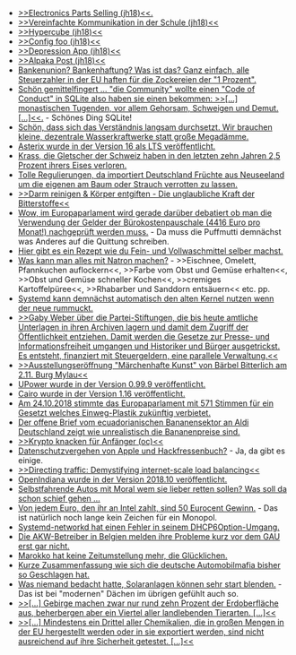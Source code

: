 * [>>Electronics Parts Selling (jh18)<<.](https://cdn.media.ccc.de/events/jugendhackt/2018/h264-hd/jh18-berlin-41-eng-Electronics_Parts_Selling_hd.mp4)
* [>>Vereinfachte Kommunikation in der Schule (jh18)<<](https://cdn.media.ccc.de/events/jugendhackt/2018/h264-hd/jh18-berlin-26-deu-Vereinfachte_Kommunikation_in_der_Schule_hd.mp4)
* [>>Hypercube (jh18)<<](https://cdn.media.ccc.de/events/jugendhackt/2018/h264-hd/jh18-berlin-25-eng-Hypercube_hd.mp4)
* [>>Config foo (jh18)<<](https://cdn.media.ccc.de/events/jugendhackt/2018/h264-hd/jh18-berlin-27-deu-Config_foo_hd.mp4)
* [>>Depression App (jh18)<<](https://cdn.media.ccc.de/events/jugendhackt/2018/h264-hd/jh18-berlin-28-deu-Depression_App_hd.mp4)
* [>>Alpaka Post (jh18)<<](https://cdn.media.ccc.de/events/jugendhackt/2018/h264-hd/jh18-berlin-29-deu-Alpaka_Post_hd.mp4)
* [Bankenunion? Bankenhaftung? Was ist das? Ganz einfach, alle Steuerzahler in der EU haften für die Zockereien der "1 Prozent".](https://www.neopresse.com/europa/eu-plant-die-bankenunion-bankenhaftung-jetzt-kann-es-schnell-gehen/)
* [Schön gemittelfingert ... "die Community" wollte einen "Code of Conduct" in SQLite also haben sie einen bekommen: >>[...] monastischen Tugenden, vor allem Gehorsam, Schweigen und Demut. [...]<<.](https://blog.fefe.de/?ts=a5335d07) - Schönes Ding SQLite!
* [Schön, dass sich das Verständnis langsam durchsetzt. Wir brauchen kleine, dezentrale Wasserkraftwerke statt große Megadämme.](http://www.sonnenseite.com/de/energie/trockenheit-in-deutschland-zwingt-zur-kehrtwende-auch-bei-der-kleinwasserkraft.html)
* [Asterix wurde in der Version 16 als LTS veröffentlicht.](https://www.pro-linux.de/news/1/26424/asterisk-16-lts-freigegeben.html)
* [Krass, die Gletscher der Schweiz haben in den letzten zehn Jahren 2,5 Prozent ihrers Eises verloren.](http://www.sonnenseite.com/de/wissenschaft/ein-jahr-der-extreme-fuer-schweizer-gletscher.html)
* [Tolle Regulierungen, da importiert Deutschland Früchte aus Neuseeland um die eigenen am Baum oder Strauch verrotten zu lassen.](https://netzfrauen.org/2018/10/23/ueberproduktion/)
* [>>Darm reinigen & Körper entgiften - Die unglaubliche Kraft der Bitterstoffe<<](https://www.welt-im-wandel.tv/video/darm-reinigen-koerper-entgiften-die-unglaubliche-kraft-der-bitterstoffe/)
* [Wow, im Europaparlament wird gerade darüber debatiert ob man die Verwendung der Gelder der Bürokostenpauschale (4416 Euro pro Monat!) nachgeprüft werden muss.](https://blog.fefe.de/?ts=a52efe53) - Da muss die Puffmutti demnächst was Anderes auf die Quittung schreiben.
* [Hier gibt es ein Rezept wie du Fein- und Vollwaschmittel selber machst.](https://www.smarticular.net/tolles-fein-und-wollwaschmittel-oekologisch-preiswert-selbst-gemacht/)
* [Was kann man alles mit Natron machen?](https://www.smarticular.net/anwendungen-fuer-natron-das-wundermittel-fuer-kueche-haus-garten-und-schoenheit/) - >>Eischnee, Omelett, Pfannkuchen auflockern<<, >>Farbe vom Obst und Gemüse erhalten<<, >>Obst und Gemüse schneller Kochen<<, >>cremiges Kartoffelpüree<<, >>Rhabarber und Sanddorn entsäuern<< etc. pp.
* [Systemd kann demnächst automatisch den alten Kernel nutzen wenn der neue rummuckt.](https://www.pro-linux.de/news/1/26433/systemd-startet-bei-fehler-vorhergehende-kernel-version.html)
* [>>Gaby Weber über die Partei-Stiftungen, die bis heute amtliche Unterlagen in ihren Archiven lagern und damit dem Zugriff der Öffentlichkeit entziehen. Damit werden die Gesetze zur Presse- und Informationsfreiheit umgangen und Historiker und Bürger ausgetrickst. Es entsteht, finanziert mit Steuergeldern, eine parallele Verwaltung.<<](https://weltnetz.tv/video/1637-die-parallele-verwaltung-das-modell-stiftungen-6-1)
* [>>Ausstellungseröffnung "Märchenhafte Kunst" von Bärbel Bitterlich am 2.11. Burg Mylau<<](https://bio-erzgebirge.de/wp/?p=16524)
* [UPower wurde in der Version 0.99.9 veröffentlicht.](https://www.phoronix.com/scan.php?page=news_item&px=UPower-0.99.9-Released)
* [Cairo wurde in der Version 1.16 veröffentlicht.](https://www.pro-linux.de/news/1/26435/cairo-116-erschienen.html)
* [Am 24.10.2018 stimmte das Europaparlament mit 571 Stimmen für ein Gesetzt welches Einweg-Plastik zukünftig verbietet.](https://www.careelite.de/eu-paralament-stimmt-fuer-verbot-von-einweg-plastik/)
* [Der offene Brief vom ecuadorianischen Bananensektor an Aldi Deutschland zeigt wie unrealistisch die Bananenpreise sind.](https://netzfrauen.org/2018/10/25/aldi/)
* [>>Krypto knacken für Anfänger (oc)<<](https://cdn.media.ccc.de/contributors/koeln/open_chaos/2018/h264-hd/openchaos-1810-deu-Krypto_knacken_fuer_Anfaenger_hd.mp4)
* [Datenschutzvergehen von Apple und Hackfressenbuch?](https://blog.fefe.de/?ts=a52c838d) - Ja, da gibt es einige.
* [>>Directing traffic: Demystifying internet-scale load balancing<<](https://opensource.com/article/18/10/internet-scale-load-balancing)
* [OpenIndiana wurde in der Version 2018.10 veröffentlicht.](https://www.pro-linux.de/news/1/26438/openindiana-201810-freigegeben.html)
* [Selbstfahrende Autos mit Moral wem sie lieber retten sollen? Was soll da schon schief gehen ...](https://blog.fefe.de/?ts=a52c1e89)
* [Von jedem Euro, den ihr an Intel zahlt, sind 50 Eurocent Gewinn.](https://blog.fefe.de/?ts=a52c2f20) - Das ist natürlich noch lange kein Zeichen für ein Monopol.
* [Systemd-networkd hat einen Fehler in seinem DHCP6Option-Umgang.](https://blog.fefe.de/?ts=a52af71a)
* [Die AKW-Betreiber in Belgien melden ihre Probleme kurz vor dem GAU erst gar nicht.](https://blog.fefe.de/?ts=a52af22c)
* [Marokko hat keine Zeitumstellung mehr, die Glücklichen.](https://blog.fefe.de/?ts=a52af29f)
* [Kurze Zusammenfassung wie sich die deutsche Automobilmafia bisher so Geschlagen hat.](http://www.sonnenseite.com/de/franz-alt/kommentare-interviews/demokratie-oder-auto-kratie.html)
* [Was niemand bedacht hatte, Solaranlagen können sehr start blenden.](http://www.sonnenseite.com/de/energie/blendend-schoene-solaranlagen-ueberall.html) - Das ist bei "modernen" Dächen im übrigen gefühlt auch so.
* [>>[...] Gebirge machen zwar nur rund zehn Prozent der Erdoberfläche aus, beherbergen aber ein Viertel aller landlebenden Tierarten. [...]<<](http://www.sonnenseite.com/de/wissenschaft/gebirge-bereiten-boden-fuer-artenreichtum.html)
* [>>[...] Mindestens ein Drittel aller Chemikalien, die in großen Mengen in der EU hergestellt werden oder in sie exportiert werden, sind nicht ausreichend auf ihre Sicherheit getestet. [...]<<](http://www.sonnenseite.com/de/wirtschaft/das-dieselgate-der-chemie-branche.html)
